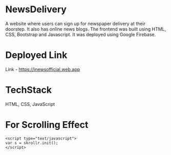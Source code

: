 # NewsDelivery
 A website where users can sign up for newspaper delivery at their doorstep. It also has online news blogs. The frontend was built using HTML, CSS, Bootstrap and Javascript. It was deployed using Google Firebase.
 
  # Deployed Link
Link - https://inewsofficial.web.app
 
 # TechStack
 HTML, CSS, JavaScript

# For Scrolling Effect
<script type="text/javascript" src="./JavaScript/skrollr.js"></script>
	<script type="text/javascript">
	var s = skrollr.init();
	</script>
